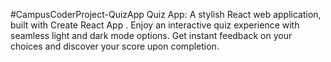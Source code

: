 #CampusCoderProject-QuizApp
Quiz App: A stylish React web application, built with Create React App . Enjoy an interactive quiz experience with seamless light and dark mode options. Get instant feedback on your choices and discover your score upon completion.
